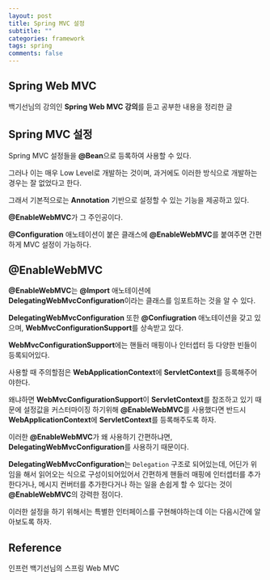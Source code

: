 ```yaml
---
layout: post
title: Spring MVC 설정
subtitle: ""
categories: framework
tags: spring
comments: false
---
```


## Spring Web MVC

백기선님의 강의인 **Spring Web MVC 강의**를 듣고 공부한 내용을 정리한 글

## Spring MVC 설정

Spring MVC 설정들을 **@Bean**으로 등록하여 사용할 수 있다.

그러나 이는 매우 Low Level로 개발하는 것이며, 과거에도 이러한 방식으로 개발하는 경우는 잘 없었다고 한다.

그래서 기본적으로는 **Annotation** 기반으로 설정할 수 있는 기능을 제공하고 있다.

**@EnableWebMVC**가 그 주인공이다.

**@Configuration** 애노테이션이 붙은 클래스에 **@EnableWebMVC**를 붙여주면 간편하게 MVC 설정이 가능하다.

## @EnableWebMVC

**@EnableWebMVC**는 **@Import** 애노테이션에 **DelegatingWebMvcConfiguration**이라는 클래스를 임포트하는 것을 알 수 있다.

**DelegatingWebMvcConfiguration** 또한 **@Confiugration** 애노테이션을 갖고 있으며, **WebMvcConfigurationSupport**를 상속받고 있다.

**WebMvcConfigurationSupport**에는 핸들러 매핑이나 인터셉터 등 다양한 빈들이 등록되어있다.

사용할 때 주의할점은 **WebApplicationContext**에 **ServletContext**를 등록해주어야한다.

왜냐하면 **WebMvcConfigurationSupport**이 **ServletContext**를 참조하고 있기 때문에 설정값을 커스터마이징 하기위해 **@EnableWebMVC**를 사용했다면 반드시 **WebApplicationContext**에 **ServletContext**를 등록해주도록 하자.

이러한 **@EnableWebMVC**가 왜 사용하기 간편하냐면, **DelegatingWebMvcConfiguration**를 사용하기 때문이다.

**DelegatingWebMvcConfiguration**는 `Delegation` 구조로 되어있는데, 어딘가 위임을 해서 읽어오는 식으로 구성이되어있어서 간편하게 핸들러 매핑에 인터셉터를 추가한다거나, 메시지 컨버터를 추가한다거나 하는 일을 손쉽게 할 수 있다는 것이 **@EnableWebMVC**의 강력한 점이다.

이러한 설정을 하기 위해서는 특별한 인터페이스를 구현해야하는데 이는 다음시간에 알아보도록 하자.

## Reference

인프런 백기선님의 스프링 Web MVC
